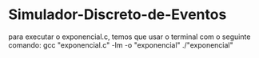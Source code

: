 # Simulador-Discreto-de-Eventos
 
para executar o exponencial.c, temos que usar o terminal com o seguinte comando:
    gcc "exponencial.c" -lm -o "exponencial"
    ./"exponencial"